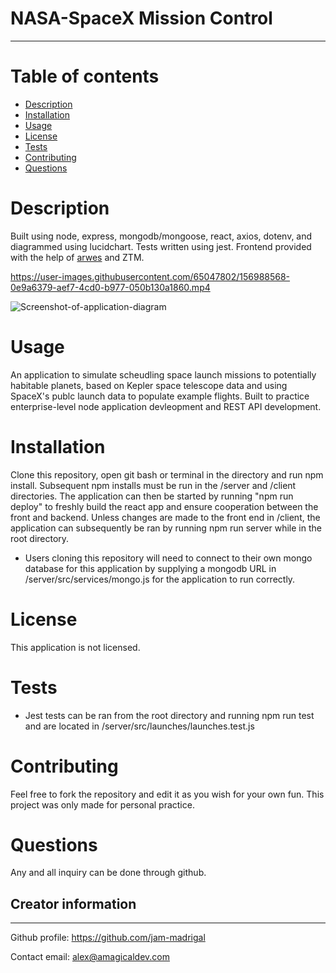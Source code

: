 # NASA-SpaceX Mission Control
---

# Table of contents
- [Description](#description)
- [Installation](#installation)
- [Usage](#usage)
- [License](#license)
- [Tests](#tests)
- [Contributing](#Contributing)
- [Questions](#questions)


# Description
Built using node, express, mongodb/mongoose, react, axios, dotenv, and diagrammed using lucidchart. Tests written using jest. Frontend provided with the help of [arwes](https://github.com/arwes/arwes) and ZTM. 

https://user-images.githubusercontent.com/65047802/156988568-0e9a6379-aef7-4cd0-b977-050b130a1860.mp4

![Screenshot-of-application-diagram](https://user-images.githubusercontent.com/65047802/156988573-3441d483-72d4-4b9d-95d6-31794a17d8f8.png)

# Usage
An application to simulate scheudling space launch missions to potentially habitable planets, based on Kepler space telescope data and using SpaceX's publc launch data to populate example flights. Built to practice enterprise-level node application devleopment and REST API development.

# Installation
Clone this repository, open git bash or terminal in the directory and run npm install. Subsequent npm installs must be run in the /server and /client directories. The application can then be started by running "npm run deploy" to freshly build the react app and ensure cooperation between the front and backend. Unless changes are made to the front end in /client, the application can subsequently be ran by running npm run server while in the root directory.

- Users cloning this repository will need to connect to their own mongo database for this application by supplying a mongodb URL in /server/src/services/mongo.js for the application to run correctly.

# License
This application is not licensed.

# Tests
- Jest tests can be ran from the root directory and running npm run test and are located in /server/src/launches/launches.test.js

# Contributing
Feel free to fork the repository and edit it as you wish for your own fun. This project was only made for personal practice.

# Questions
Any and all inquiry can be done through github.

## Creator information
---
Github profile: https://github.com/jam-madrigal 

Contact email: alex@amagicaldev.com








